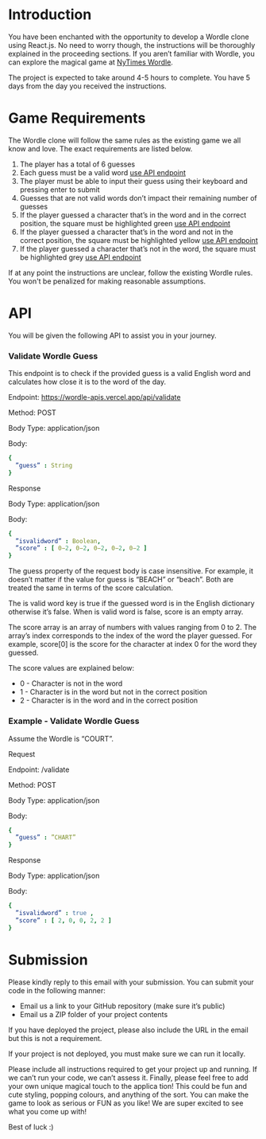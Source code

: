 Introduction
============


You have been enchanted with the opportunity to develop a Wordle clone using React.js. No need to worry though, the instructions will be thoroughly explained in the proceeding sections. If you aren’t familiar with Wordle, you
can explore the magical game at [NyTimes Wordle](https://www.nytimes.com/games/wordle/index.html). 

The project is expected to take around 4-5 hours to complete. You have 5 days from the day you received the instructions.


Game Requirements 
=================


The Wordle clone will follow the same rules as the existing game we all know and love. The exact requirements are listed below. 

1. The player has a total of 6 guesses
2. Each guess must be a valid word [use API endpoint](https://wordle-apis.vercel.app/api/validate)
3. The player must be able to input their guess using their keyboard and pressing enter to submit
4. Guesses that are not valid words don’t impact their remaining number of guesses
5. If the player guessed a character that’s in the word and in the correct position, the square must be highlighted green [use API endpoint](https://wordle-apis.vercel.app/api/validate)
6. If the player guessed a character that’s in the word and not in the correct position, the square must be highlighted yellow [use API endpoint](https://wordle-apis.vercel.app/api/validate)
7. If the player guessed a character that’s not in the word, the square must be highlighted grey [use API endpoint](https://wordle-apis.vercel.app/api/validate)

If at any point the instructions are unclear, follow the existing Wordle rules. You won't be penalized for making reasonable assumptions. 


API
===


You will be given the following API to assist you in your journey. 


### Validate Wordle Guess 

This endpoint is to check if the provided guess is a valid English word and calculates how close it is to the word of the day. 


Endpoint: https://wordle-apis.vercel.app/api/validate 

Method: POST 

Body Type: application/json 

Body: 
```yaml
{ 
  ”guess” : String 
}
```


Response 

Body Type: application/json 

Body: 
```yaml
{ 
  ”isvalidword” : Boolean, 
  ”score” : [ 0−2, 0−2, 0−2, 0−2, 0−2 ] 
} 
```


The guess property of the request body is case insensitive. For example, it doesn’t matter if the value for guess is “BEACH” or “beach”. Both are treated the same in terms of the score calculation. 

The is valid word key is true if the guessed word is in the English dictionary otherwise it’s false. When is valid word is false, score is an empty array. 

The score array is an array of numbers with values ranging from 0 to 2. The array’s index corresponds to the index of the word the player guessed. For example, score[0] is the score for the character at index 0 for the word they guessed. 


The score values are explained below:
+ 0 - Character is not in the word
+ 1 - Character is in the word but not in the correct position
+ 2 - Character is in the word and in the correct position 


### Example - Validate Wordle Guess

Assume the Wordle is “COURT”. 


Request


Endpoint: /validate 

Method: POST 

Body Type: application/json 

Body: 
```yaml
{ 
  ”guess” : ”CHART” 
}
```


Response 

Body Type: application/json 

Body: 
```yaml
{ 
  ”isvalidword” : true , 
  ”score” : [ 2, 0, 0, 2, 2 ] 
} 
```


Submission
==========


Please kindly reply to this email with your submission. You can submit your code in the following manner: 

+ Email us a link to your GitHub repository (make sure it’s public) 
+ Email us a ZIP folder of your project contents

If you have deployed the project, please also include the URL in the email but this is not a requirement. 

If your project is not deployed, you must make sure we can run it locally. 

Please include all instructions required to get your project up and running. If we can’t run your code, we can’t assess it. 
Finally, please feel free to add your own unique magical touch to the applica tion! This could be fun and cute styling, popping colours, and anything of the sort. You can make the game to look as serious or FUN as you like! We are super excited to see what you come up with! 

Best of luck :) 


